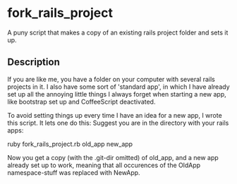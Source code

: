 fork_rails_project
==================

A puny script that makes a copy of an existing rails project folder and sets it up.


Description
-----------

If you are like me, you have a folder on your computer with several rails projects in it.
I also have some sort of 'standard app', in which I have already set up all the annoying little
things I always forget when starting a new app, like bootstrap set up and CoffeeScript deactivated.

To avoid setting things up every time I have an idea for a new app, I wrote this script.
It lets one do this:
Suggest you are in the directory with your rails apps:

ruby fork_rails_project.rb old_app new_app

Now you get a copy (with the .git-dir omitted) of old_app, and a new app already set up
to work, meaning that all occurences of the OldApp namespace-stuff was replaced with NewApp.

